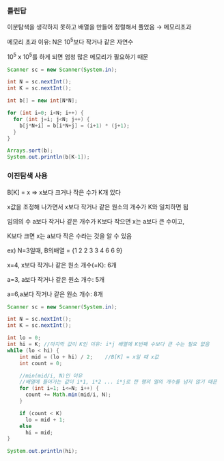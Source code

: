 ### 틀린답
이분탐색을 생각하지 못하고 배열을 만들어 정렬해서 풀었음 → 메모리초과

메모리 초과 이유: N은 $10^5$보다 작거나 같은 자연수

$10^5$ x $10^5$를 하게 되면 엄청 많은 메모리가 필요하기 때문
```java
Scanner sc = new Scanner(System.in);

int N = sc.nextInt();
int K = sc.nextInt();

int b[] = new int[N*N];

for (int i=0; i<N; i++) {
  for (int j=i; j<N; j++) {
    b[j*N+i] = b[i*N+j] = (i+1) * (j+1);
  }
}

Arrays.sort(b);
System.out.println(b[K-1]);
```
### 이진탐색 사용
B[K] = x ⇒ x보다 크거나 작은 수가 K개 있다

x값을 조정해 나가면서 x보다 작거나 같은 원소의 개수가 K와 일치하면 됨

임의의 수 a보다 작거나 같은 개수가 K보다 작으면 x는 a보다 큰 수이고,

K보다 크면 x는 a보다 작은 수라는 것을 알 수 있음

ex) N=3일때, B의배열 = {1 2 2 3 3 4 6 6 9}

x=4, x보다 작거나 같은 원소 개수(=K): 6개

a=3, a보다 작거나 같은 원소 개수: 5개

a=6,a보다 작거나 같은 원소 개수: 8개
```java
Scanner sc = new Scanner(System.in);

int N = sc.nextInt();
int K = sc.nextInt();

int lo = 0;
int hi = K;	//마지막 값이 K인 이유: i*j 배열에 K번째 수보다 큰 수는 필요 없음
while (lo < hi) {
    int mid = (lo + hi) / 2;	//B[K] = x일 때 x값
    int count = 0;

    //min(mid/i, N)인 이유
    //배열에 들어가는 값이 i*1, i*2 ... i*j로 한 행의 열의 개수를 넘지 않기 때문
    for (int i=1; i<=N; i++) {
      count += Math.min(mid/i, N);
    }

    if (count < K)
      lo = mid + 1;
    else
      hi = mid;
}

System.out.println(hi);
```
